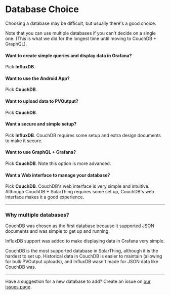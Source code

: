 # Database Choice
Choosing a database may be difficult, but usually there's a good choice.

Note that you can use multiple databases if you can't decide on a single one. (This is what we did
for the longest time until moving to CouchDB + GraphQL).

#### Want to create simple queries and display data in Grafana?
Pick **InfluxDB**.

#### Want to use the Android App?
Pick **CouchDB**.

#### Want to upload data to PVOutput?
Pick **CouchDB**.

#### Want a secure and simple setup?
Pick **InfluxDB**. CouchDB requires some setup and extra design documents to make it secure.

#### Want to use GraphQL + Grafana?
Pick **CouchDB**. Note this option is more advanced.

#### Want a Web interface to manage your database?
Pick **CouchDB**. CouchDB's web interface is very simple and intuitive. Although CouchDB + SolarThing requires some set up,
CouchDB's web interface makes it a good experience.

---
### Why multiple databases?
CouchDB was chosen as the first database because it supported JSON documents and was simple to get up and running.

InfluxDB support was added to make displaying data in Grafana very simple. 

CouchDB is the most supported database in SolarThing, although it is the hardest to set up. 
Historical data in CouchDB is easier to maintain (allowing for bulk PVOutput uploads),
and InfluxDB wasn't made for JSON data like CouchDB was.

---
Have a suggestion for a new database to add? Create an issue on [our issues page](https://github.com/wildmountainfarms/solarthing/issues).
